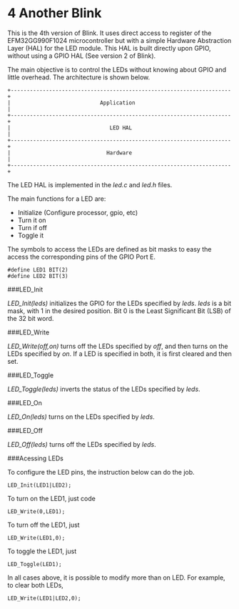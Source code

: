 4 Another Blink
===============


This is the 4th version of Blink. It uses direct access to register of the EFM32GG990F1024 microcontroller but with a simple Hardware Abstraction Layer (HAL) for the LED module. This HAL is built directly upon GPIO, without using a GPIO HAL (See version 2 of Blink).

The main objective is to control the LEDs without knowing about GPIO and little overhead. The architecture is shown below.

    +---------------------------------------------------------------------+
    |                            Application                              |
    +---------------------------------------------------------------------+
    |                               LED HAL                               |
    +---------------------------------------------------------------------+
    |                              Hardware                               |
    +---------------------------------------------------------------------+


The LED HAL is implemented in the *led.c* and *led.h* files.

The main functions for a LED are:

-   Initialize (Configure processor, gpio, etc)
-   Turn it on
-   Turn if off
-   Toggle it

The symbols to access the LEDs are defined as bit masks to easy the access the corresponding pins of the GPIO Port E.

    #define LED1 BIT(2)
    #define LED2 BIT(3)

###LED_Init

*LED_Init(leds)* initializes the GPIO for the LEDs specified by *leds*. *leds* is a bit mask, with 1 in the desired position. Bit 0 is the Least Significant Bit (LSB) of the 32 bit word.

###LED_Write

*LED_Write(off,on)* turns off the LEDs specified by *off*, and then turns on the LEDs specified by *on*. If a LED is specified in both, it is first cleared and then set.

###LED_Toggle

*LED_Toggle(leds)* inverts the status of the LEDs specified by *leds*.

###LED_On

*LED_On(leds)* turns on the LEDs specified by *leds*.

###LED_Off

*LED_Off(leds)* turns off the LEDs specified by *leds*.

###Acessing LEDs

To configure the LED pins, the instruction below can do the job.

    LED_Init(LED1|LED2);

To turn on the LED1, just code

    LED_Write(0,LED1);

To turn off the LED1, just

    LED_Write(LED1,0);

To toggle the LED1, just

    LED_Toggle(LED1);

In all cases above, it is possible to modify more than on LED. For example, to clear both LEDs,

    LED_Write(LED1|LED2,0);
